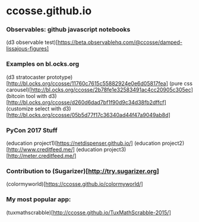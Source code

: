 # ccosse.github.io

### Observables: github javascript notebooks
(d3 observable test)[https://beta.observablehq.com/@ccosse/damped-lissajous-figures]

### Examples on bl.ocks.org
(d3 stratocaster prototype)[http://bl.ocks.org/ccosse/11760c7615c55882924e0e6d05817fea]
(pure css carousel)[http://bl.ocks.org/ccosse/2b78fe1e32583491ac4cc20905c305ec]
(bitcoin tool with d3)[http://bl.ocks.org/ccosse/d260d6dad7bf1f90d9c34d38fb2dffcf]
(customize select with d3)[http://bl.ocks.org/ccosse/05b5d77f17c36340ad44f47a9049ab8d]

### PyCon 2017 Stuff
(education project1)[https://netdispenser.github.io/]
(education project2)[http://www.creditfeed.me/]
(education project3)[http://meter.creditfeed.me/]

### Contribution to (Sugarizer)[http://try.sugarizer.org]
(colormyworld)[https://ccosse.github.io/colormyworld/]

### My most popular app:
(tuxmathscrabble)[http://ccosse.github.io/TuxMathScrabble-2015/]
